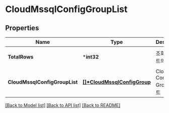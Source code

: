 # CloudMssqlConfigGroupList

## Properties
Name | Type | Description | Notes
------------ | ------------- | ------------- | -------------
**TotalRows** | ***int32** | 조회된 리스트의 총 개수  | [optional] [default to null]
**CloudMssqlConfigGroupList** | **[[]\*CloudMssqlConfigGroup](CloudMssqlConfigGroup.md)** | CloudMssql Config Group 리스트 | [optional] [default to null]

[[Back to Model list]](../README.md#documentation-for-models) [[Back to API list]](../README.md#documentation-for-api-endpoints) [[Back to README]](../README.md)


